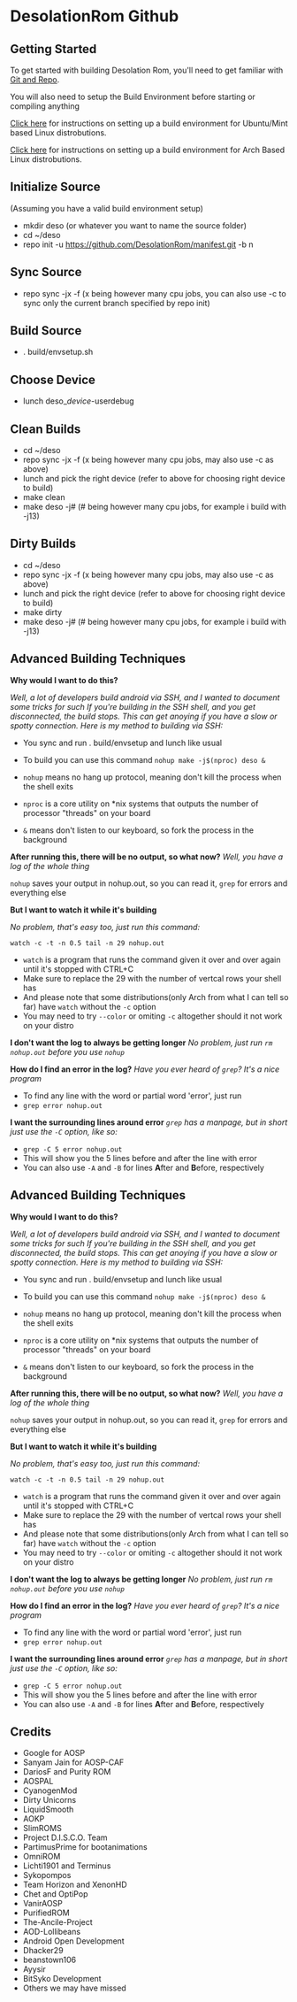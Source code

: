 DesolationRom Github
====================

Getting Started
---------------

To get started with building Desolation Rom, you'll need to get
familiar with [Git and Repo](http://source.android.com/source/using-repo.html).

You will also need to setup the Build Environment before starting or compiling anything

[Click here](https://github.com/REV3NT3CH/guides/blob/master/Build_Environment_Setup_Guide_UbuntuBased.mkdn) for instructions on setting up a build environment for Ubuntu/Mint based Linux distrobutions.

[Click here](https://github.com/REV3NT3CH/guides/blob/master/Build_Environment_Setup_Guide_ArchBased.mkdn) for instructions on setting up a build environment for Arch Based Linux distrobutions.

Initialize Source
--------------------
(Assuming you have a valid build environment setup)
- mkdir deso (or whatever you want to name the source folder)
- cd ~/deso
- repo init -u https://github.com/DesolationRom/manifest.git -b n

Sync Source
--------------------
- repo sync -jx -f (x being however many cpu jobs, you can also use -c to sync only the current branch specified by repo init)

Build Source
--------------------
- . build/envsetup.sh

Choose Device
--------------------
- lunch deso_*device*-userdebug

Clean Builds
--------------------
- cd ~/deso
- repo sync -jx -f (x being however many cpu jobs, may also use -c as above)
- lunch and pick the right device (refer to above for choosing right device to build)
- make clean
- make deso -j# (# being however many cpu jobs, for example i build with -j13)

Dirty Builds
--------------------
- cd ~/deso
- repo sync -jx -f (x being however many cpu jobs, may also use -c as above)
- lunch and pick the right device (refer to above for choosing right device to build)
- make dirty
- make deso -j# (# being however many cpu jobs, for example i build with -j13)

Advanced Building Techniques
--------------------
**Why would I want to do this?**

*Well, a lot of developers build android via SSH, and I wanted to document some tricks for such*
*If you're building in the SSH shell, and you get disconnected, the build stops. This can get*
*anoying if you have a slow or spotty connection. Here is my method to building via SSH:*

- You sync and run . build/envsetup and lunch like usual
- To build you can use this command `nohup make -j$(nproc) deso &`

- `nohup` means no hang up protocol, meaning don't kill the process when the shell exits
- `nproc` is a core utility on *nix systems that outputs the number of processor "threads" on your board

- `&` means don't listen to our keyboard, so fork the process in the background

**After running this, there will be no output, so what now?**
*Well, you have a log of the whole thing*

`nohup` saves your output in nohup.out, so you can read it, `grep` for errors and everything else

**But I want to watch it while it's building**

*No problem, that's easy too, just run this command:*

`watch -c -t -n 0.5 tail -n 29 nohup.out`
- `watch` is a program that runs the command given it over and over again until it's stopped with CTRL+C
- Make sure to replace the 29 with the number of vertcal rows your shell has
- And please note that some distributions(only Arch from what I can tell so far) have `watch` without the `-c` option
- You may need to try `--color` or omiting `-c` altogether should it not work on your distro 

**I don't want the log to always be getting longer**
*No problem, just run `rm nohup.out` before you use `nohup`*

**How do I find an error in the log?**
*Have you ever heard of `grep`? It's a nice program*
- To find any line with the word or partial word 'error', just run
- `grep error nohup.out`

**I want the surrounding lines around error**
*`grep` has a manpage, but in short just use the `-C` option, like so:*
- `grep -C 5 error nohup.out`
- This will show you the 5 lines before and after the line with error
- You can also use `-A` and `-B` for lines **A**fter and **B**efore, respectively

Advanced Building Techniques
--------------------
**Why would I want to do this?**

*Well, a lot of developers build android via SSH, and I wanted to document some tricks for such*
*If you're building in the SSH shell, and you get disconnected, the build stops. This can get*
*anoying if you have a slow or spotty connection. Here is my method to building via SSH:*

- You sync and run . build/envsetup and lunch like usual
- To build you can use this command `nohup make -j$(nproc) deso &`

- `nohup` means no hang up protocol, meaning don't kill the process when the shell exits
- `nproc` is a core utility on *nix systems that outputs the number of processor "threads" on your board

- `&` means don't listen to our keyboard, so fork the process in the background

**After running this, there will be no output, so what now?**
*Well, you have a log of the whole thing*

`nohup` saves your output in nohup.out, so you can read it, `grep` for errors and everything else

**But I want to watch it while it's building**

*No problem, that's easy too, just run this command:*

`watch -c -t -n 0.5 tail -n 29 nohup.out`
- `watch` is a program that runs the command given it over and over again until it's stopped with CTRL+C
- Make sure to replace the 29 with the number of vertcal rows your shell has
- And please note that some distributions(only Arch from what I can tell so far) have `watch` without the `-c` option
- You may need to try `--color` or omiting `-c` altogether should it not work on your distro 

**I don't want the log to always be getting longer**
*No problem, just run `rm nohup.out` before you use `nohup`*

**How do I find an error in the log?**
*Have you ever heard of `grep`? It's a nice program*
- To find any line with the word or partial word 'error', just run
- `grep error nohup.out`

**I want the surrounding lines around error**
*`grep` has a manpage, but in short just use the `-C` option, like so:*
- `grep -C 5 error nohup.out`
- This will show you the 5 lines before and after the line with error
- You can also use `-A` and `-B` for lines **A**fter and **B**efore, respectively

Credits
--------------------
- Google for AOSP
- Sanyam Jain for AOSP-CAF
- DariosF and Purity ROM
- AOSPAL
- CyanogenMod
- Dirty Unicorns
- LiquidSmooth
- AOKP
- SlimROMS
- Project D.I.S.C.O. Team
- PartimusPrime for bootanimations
- OmniROM
- Lichti1901 and Terminus
- Sykopompos
- Team Horizon and XenonHD
- Chet and OptiPop
- VanirAOSP
- PurifiedROM
- The-Ancile-Project
- AOD-Lollibeans
- Android Open Development
- Dhacker29
- beanstown106
- Ayysir
- BitSyko Development
- Others we may have missed
